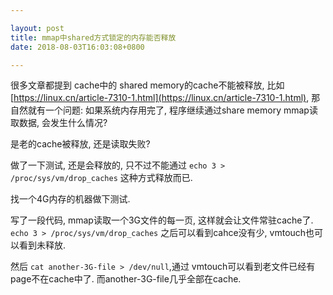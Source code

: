 ```yaml
---

layout: post
title: mmap中shared方式锁定的内存能否释放
date: 2018-08-03T16:03:08+0800

---
```


很多文章都提到 cache中的 shared memory的cache不能被释放, 比如[https://linux.cn/article-7310-1.html](https://linux.cn/article-7310-1.html), 那自然就有一个问题: 如果系统内存用完了, 程序继续通过share memory mmap读取数据, 会发生什么情况?

是老的cache被释放, 还是读取失败?

做了一下测试, 还是会释放的, 只不过不能通过 `echo 3 > /proc/sys/vm/drop_caches` 这种方式释放而已.

找一个4G内存的机器做下测试.

写了一段代码, mmap读取一个3G文件的每一页, 这样就会让文件常驻cache了. `echo 3 > /proc/sys/vm/drop_caches` 之后可以看到cahce没有少, vmtouch也可以看到未释放.

然后 `cat another-3G-file > /dev/null`,通过 vmtouch可以看到老文件已经有page不在cache中了. 而another-3G-file几乎全部在cache.
